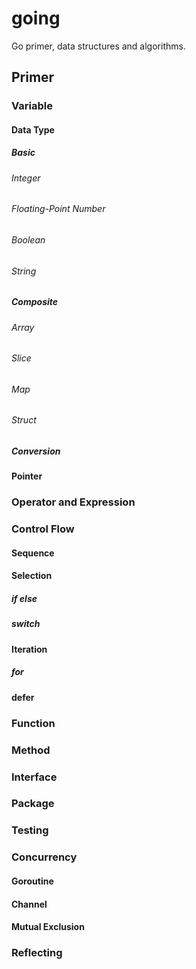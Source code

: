 # going

Go primer, data structures and algorithms.

## Primer

### Variable

#### Data Type

##### Basic

###### Integer

###### Floating-Point Number

###### Boolean

###### String

##### Composite

###### Array

###### Slice

###### Map

###### Struct

##### Conversion

#### Pointer

### Operator and Expression

### Control Flow

#### Sequence

#### Selection

##### if else

##### switch

#### Iteration

##### for

#### defer

### Function

### Method

### Interface

### Package

### Testing

### Concurrency

#### Goroutine

#### Channel

#### Mutual Exclusion

### Reflecting
